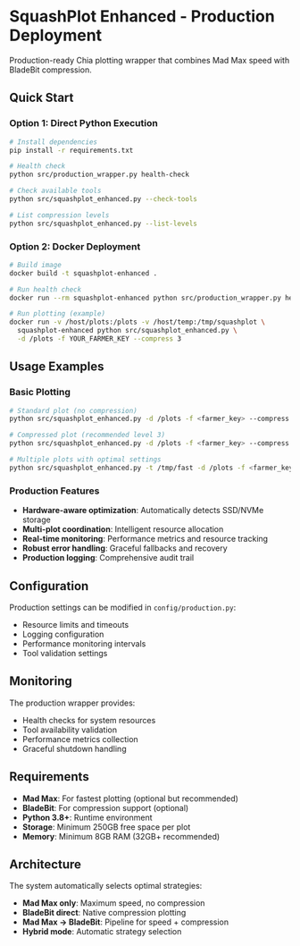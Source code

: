 # SquashPlot Enhanced - Production Deployment

Production-ready Chia plotting wrapper that combines Mad Max speed with BladeBit compression.

## Quick Start

### Option 1: Direct Python Execution
```bash
# Install dependencies
pip install -r requirements.txt

# Health check
python src/production_wrapper.py health-check

# Check available tools
python src/squashplot_enhanced.py --check-tools

# List compression levels
python src/squashplot_enhanced.py --list-levels
```

### Option 2: Docker Deployment
```bash
# Build image
docker build -t squashplot-enhanced .

# Run health check
docker run --rm squashplot-enhanced python src/production_wrapper.py health-check

# Run plotting (example)
docker run -v /host/plots:/plots -v /host/temp:/tmp/squashplot \
  squashplot-enhanced python src/squashplot_enhanced.py \
  -d /plots -f YOUR_FARMER_KEY --compress 3
```

## Usage Examples

### Basic Plotting
```bash
# Standard plot (no compression)
python src/squashplot_enhanced.py -d /plots -f <farmer_key> --compress 0

# Compressed plot (recommended level 3)
python src/squashplot_enhanced.py -d /plots -f <farmer_key> --compress 3

# Multiple plots with optimal settings
python src/squashplot_enhanced.py -t /tmp/fast -d /plots -f <farmer_key> -n 5 --compress 3
```

### Production Features
- **Hardware-aware optimization**: Automatically detects SSD/NVMe storage
- **Multi-plot coordination**: Intelligent resource allocation
- **Real-time monitoring**: Performance metrics and resource tracking
- **Robust error handling**: Graceful fallbacks and recovery
- **Production logging**: Comprehensive audit trail

## Configuration

Production settings can be modified in `config/production.py`:
- Resource limits and timeouts
- Logging configuration
- Performance monitoring intervals
- Tool validation settings

## Monitoring

The production wrapper provides:
- Health checks for system resources
- Tool availability validation
- Performance metrics collection
- Graceful shutdown handling

## Requirements

- **Mad Max**: For fastest plotting (optional but recommended)
- **BladeBit**: For compression support (optional)
- **Python 3.8+**: Runtime environment
- **Storage**: Minimum 250GB free space per plot
- **Memory**: Minimum 8GB RAM (32GB+ recommended)

## Architecture

The system automatically selects optimal strategies:
- **Mad Max only**: Maximum speed, no compression
- **BladeBit direct**: Native compression plotting  
- **Mad Max → BladeBit**: Pipeline for speed + compression
- **Hybrid mode**: Automatic strategy selection